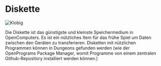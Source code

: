# Diskette

![Klobig](oredict:oc:floppy)

Die Diskette ist das günstigste und kleinste Speichermedium in OpenComputers. Es ist ein nützliches Item für das frühe Spiel um Daten zwischen den Geräten zu transferieren. Disketten mit nützlichen Programmen können in Dungeons gefunden werden (wie der OpenPrograms Package Manager, womit Programme von einem zentralen Github-Repository installiert werden können.)
